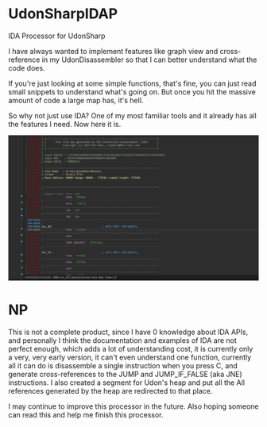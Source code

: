 # UdonSharpIDAP
IDA Processor for UdonSharp

I have always wanted to implement features like graph view and cross-reference in my UdonDisassembler so that I can better understand what the code does.

If you're just looking at some simple functions, that's fine, you can just read small snippets to understand what's going on. But once you hit the massive amount of code a large map has, it's hell.

So why not just use IDA? One of my most familiar tools and it already has all the features I need. Now here it is.

![ida](https://raw.githubusercontent.com/UdonSharpRE/UdonSharpIDAP/main/images/ida64.png)

# NP
This is not a complete product, since I have 0 knowledge about IDA APIs, and personally I think the documentation and examples of IDA are not perfect enough, which adds a lot of understanding cost, it is currently only a very, very early version, it can't even understand one function, currently all it can do is disassemble a single instruction when you press C, and generate cross-references to the JUMP and JUMP_IF_FALSE (aka JNE) instructions. I also created a segment for Udon's heap and put all the All references generated by the heap are redirected to that place.

I may continue to improve this processor in the future. Also hoping someone can read this and help me finish this processor.
